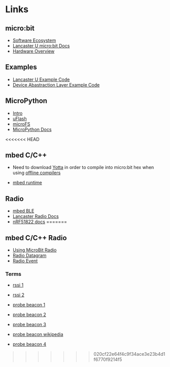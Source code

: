 # Links
## micro:bit
* [Software Ecosystem](http://tech.microbit.org/software/)
* [Lancaster U micro:bit Docs](https://lancaster-university.github.io/microbit-docs/ubit/radio/)
* [Hardware Overview](http://tech.microbit.org/hardware/)

## Examples
* [Lancaster U Example Code](https://github.com/lancaster-university/microbit-samples)
* [Device Abastraction Layer Example Code](https://github.com/lancaster-university/microbit-dal)


## MicroPython
* [Intro](http://tech.microbit.org/software/micropython/)
* [uFlash](https://uflash.readthedocs.io/en/latest/)
* [microFS](https://microfs.readthedocs.io/en/latest/)
* [MicroPython Docs](http://microbit-micropython.readthedocs.io/en/latest/)

<<<<<<< HEAD
## mbed C/C++
* Need to download [Yotta](http://docs.yottabuild.org/#installing) in order to compile into micro:bit hex when using [offline compilers](https://lancaster-university.github.io/microbit-docs/offline-toolchains/)

* [mbed runtime](http://tech.microbit.org/software/runtime-mbed/)


## Radio
* [mbed BLE](https://os.mbed.com/teams/Bluetooth-Low-Energy/)
* [Lancaster Radio Docs](https://lancaster-university.github.io/microbit-docs/ubit/radio/#send)
* [nRF51822 docs](https://www.nordicsemi.com/eng/Products/Bluetooth-low-energy/nRF51822)
=======
## mbed C/C++ Radio
* [Using MicroBit Radio](https://lancaster-university.github.io/microbit-docs/ubit/radio/#using-microbitradio)
* [Radio Datagram](https://lancaster-university.github.io/microbit-docs/ubit/radiodatagram/)
* [Radio Event](https://lancaster-university.github.io/microbit-docs/ubit/radioevent/)

### Terms
* [rssi 1](https://www.metageek.com/training/resources/understanding-rssi.html)
* [rssi 2](https://en.wikipedia.org/wiki/Received_signal_strength_indication)

* [probe beacon 1](https://arstechnica.com/information-technology/2014/11/where-have-you-been-your-smartphones-wi-fi-is-telling-everyone/)
* [probe beacon 2](https://security.stackexchange.com/questions/62124/phones-broadcast-the-ssids-of-all-networks-they-have-ever-connected-to-how-can)
* [probe beacon 3](https://www.engeniustech.com/wi-fi-beacon-frames-simplified/)
* [probe beacon wikipedia](https://en.wikipedia.org/wiki/Beacon_frame)
* [probe beacon 4](https://mrncciew.com/2014/10/08/802-11-mgmt-beacon-frame/)
>>>>>>> 020cf22e64f4c9f34ace3e23b4d1f6770f9214f5
